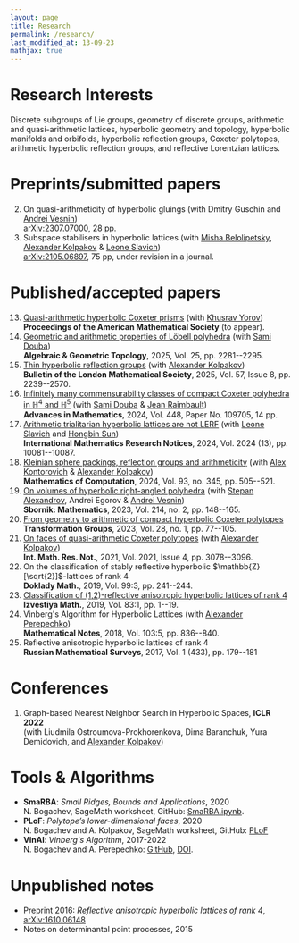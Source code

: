 ```yaml
---
layout: page
title: Research
permalink: /research/
last_modified_at: 13-09-23
mathjax: true
---
```



# Research Interests
Discrete subgroups of Lie groups, geometry of discrete groups, arithmetic and quasi-arithmetic lattices, hyperbolic geometry and topology, hyperbolic manifolds and orbifolds, hyperbolic reflection groups, Coxeter polytopes, arithmetic hyperbolic reflection groups, and reflective Lorentzian lattices.


# Preprints/submitted papers
 
2. On quasi-arithmeticity of hyperbolic gluings (with Dmitry Guschin and [Andrei Vesnin](http://math.nsc.ru/~vesnin/))\
  [arXiv:2307.07000](https://arxiv.org/abs/2307.07000), 28 pp. 
1. Subspace stabilisers in hyperbolic lattices (with [Misha Belolipetsky](http://w3.impa.br/~mbel/), [Alexander Kolpakov](https://sashakolpakov.wordpress.com/) & [Leone Slavich](http://matematica.unipv.it/slavich/))\
  [arXiv:2105.06897](https://arxiv.org/abs/2105.06897), 75 pp, under revision in a journal. 

# Published/accepted papers


13. [Quasi-arithmetic hyperbolic Coxeter prisms](https://arxiv.org/abs/2312.17193) (with [Khusrav Yorov](https://cemse.kaust.edu.sa/people/person/khusrav-yorov))\
  **Proceedings of the American Mathematical Society** (to appear).
12. [Geometric and arithmetic properties of Löbell polyhedra](https://arxiv.org/abs/2304.12590) (with [Sami Douba](https://www.ihes.fr/~/douba/))\
  **Algebraic & Geometric Topology**, 2025, Vol. 25, pp. 2281--2295.
11. [Thin hyperbolic reflection groups](https://arxiv.org/abs/2112.14642) (with [Alexander Kolpakov](https://sashakolpakov.wordpress.com/))\
  **Bulletin of the London Mathematical Society**, 2025, Vol. 57, Issue 8, pp. 2239--2570.
10. [Infinitely many commensurability classes of compact Coxeter polyhedra in $\mathbb{H}^4$ and $\mathbb{H}^5$](https://arxiv.org/abs/2309.07691) (with [Sami Douba](https://www.ihes.fr/~/douba/) & [Jean Raimbault](https://www.i2m.univ-amu.fr/perso/jean.raimbault/))\
  **Advances in Mathematics**, 2024, Vol. 448, Paper No. 109705, 14 pp.
9. [Arithmetic trialitarian hyperbolic lattices are not LERF](https://arxiv.org/abs/2310.20611) (with [Leone Slavich](http://matematica.unipv.it/slavich/) and [Hongbin Sun](https://sites.math.rutgers.edu/~hs735/))\
  **International Mathematics Research Notices**, 2024, Vol. 2024 (13), pp. 10081--10087.
8. [Kleinian sphere packings, reflection groups and arithmeticity](https://arxiv.org/abs/2203.01973) (with [Alex Kontorovich](https://sites.math.rutgers.edu/~alexk/) & [Alexander Kolpakov](https://sashakolpakov.wordpress.com/))\
  **Mathematics of Computation**, 2024, Vol. 93, no. 345, pp. 505--521.
7. [On volumes of hyperbolic right-angled polyhedra](https://arxiv.org/abs/2111.08789) (with [Stepan Alexandrov](https://cyanprism.github.io/), Andrei Egorov & [Andrei Vesnin](http://math.nsc.ru/~vesnin/))\
  **Sbornik: Mathematics**, 2023, Vol. 214, no. 2, pp. 148--165.
6. [From geometry to arithmetic of compact hyperbolic Coxeter polytopes](https://arxiv.org/abs/2003.11944)\
  **Transformation Groups**, 2023, Vol. 28, no. 1, pp. 77--105.
5. [On faces of quasi-arithmetic Coxeter polytopes](https://arxiv.org/abs/2002.11445v2) (with [Alexander Kolpakov](https://sashakolpakov.wordpress.com/))\
  **Int. Math. Res. Not.**, 2021, Vol. 2021, Issue 4, pp. 3078--3096.
4. On the classification of stably reflective hyperbolic $\mathbb{Z}[\sqrt{2}]$-lattices of rank $4$\
  **Doklady Math.**, 2019, Vol. 99:3, pp. 241--244.
3. [Classification of (1,2)-reflective anisotropic hyperbolic lattices of rank 4](https://arxiv.org/abs/1903.08147v1)\
  **Izvestiya Math.**, 2019, Vol. 83:1, pp. 1--19.
2. Vinberg's Algorithm for Hyperbolic Lattices (with [Alexander Perepechko](http://a.perep.ru/))\
  **Mathematical Notes**, 2018, Vol. 103:5, pp. 836--840.
1. Reflective anisotropic hyperbolic lattices of rank 4\
  **Russian Mathematical Surveys**, 2017, Vol. 1 (433), pp. 179--181
  
# Conferences

1. Graph-based Nearest Neighbor Search in Hyperbolic Spaces, **ICLR 2022**\
  (with Liudmila Ostroumova-Prokhorenkova, Dima Baranchuk, Yura Demidovich, and [Alexander Kolpakov](https://sashakolpakov.wordpress.com/))
  
# Tools & Algorithms
  
- **SmaRBA**: *Small Ridges, Bounds and Applications*, 2020\
  N. Bogachev, SageMath worksheet, GitHub: [SmaRBA.ipynb](https://github.com/nvbogachev/OuterMostEdge/blob/master/SmaRBA.ipynb).
- **PLoF**: *Polytope’s lower-dimensional faces*, 2020\
  N. Bogachev and A. Kolpakov, SageMath worksheet, GitHub: [PLoF](https://github.com/sashakolpakov/plof)
- **VinAl**: *Vinberg's Algorithm*, 2017-2022\
  N. Bogachev and A. Perepechko: [GitHub](https://github.com/aperep/vinberg-algorithm), [DOI](https://zenodo.org/record/1098448).

# Unpublished notes

- Preprint 2016: *Reflective anisotropic hyperbolic lattices of rank 4*, [arXiv:1610.06148](https://arxiv.org/abs/1610.06148)
- Notes on determinantal point processes, 2015
